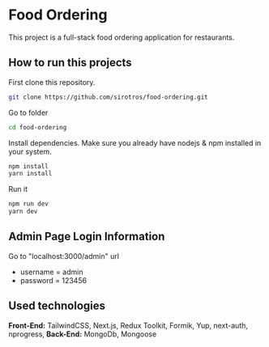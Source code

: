 # Food Ordering

This project is a full-stack food ordering application for restaurants.

## How to run this projects

First clone this repository.

```bash
git clone https://github.com/sirotros/food-ordering.git

```

Go to folder

```bash
cd food-ordering
```

Install dependencies. Make sure you already have nodejs & npm installed in your system.

```bash
npm install
yarn install
```

Run it

```bash
npm run dev
yarn dev
```

## Admin Page Login Information

Go to "localhost:3000/admin" url

- username = admin
- password = 123456

## Used technologies

**Front-End:** TailwindCSS, Next.js, Redux Toolkit, Formik, Yup, next-auth, nprogress,
**Back-End:** MongoDb, Mongoose
